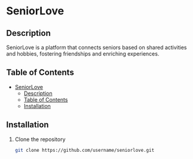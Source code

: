 # SeniorLove

## Description
SeniorLove is a platform that connects seniors based on shared activities and hobbies, fostering friendships and enriching experiences.

## Table of Contents
- [SeniorLove](#seniorlove)
  - [Description](#description)
  - [Table of Contents](#table-of-contents)
  - [Installation](#installation)

## Installation
1. Clone the repository
   ```bash
   git clone https://github.com/username/seniorlove.git
